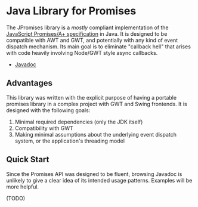 # Java Library for Promises

The JPromises library is a *mostly* compliant implementation of the
[JavaScript Promises/A+ specification](http://promisesaplus.com/) in Java.
It is designed to be compatible with AWT and GWT, and potentially with any kind of event dispatch mechanism.
Its main goal is to eliminate "callback hell" that arises with code heavily involving Node/GWT style async callbacks.

* [Javadoc](http://jpromises.lucidfox.org/javadoc/)

## Advantages

This library was written with the explicit purpose of having a portable promises library in a complex project with GWT
and Swing frontends. It is designed with the following goals:

1. Minimal required dependencies (only the JDK itself)
2. Compatibility with GWT
3. Making minimal assumptions about the underlying event dispatch system, or the application's threading model

## Quick Start

Since the Promises API was designed to be fluent, browsing Javadoc is unlikely to give a clear idea of its
intended usage patterns. Examples will be more helpful.

(TODO)